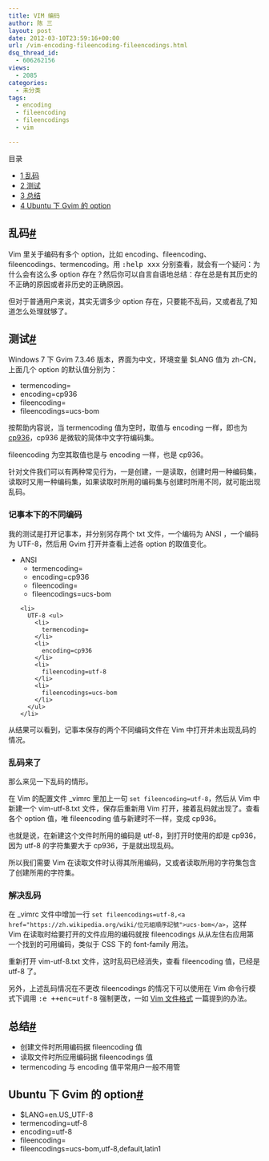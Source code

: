 ```yaml
---
title: VIM 编码
author: 陈 三
layout: post
date: 2012-03-10T23:59:16+00:00
url: /vim-encoding-fileencoding-fileencodings.html
dsq_thread_id:
  - 606262156
views:
  - 2085
categories:
  - 未分类
tags:
  - encoding
  - fileencoding
  - fileencodings
  - vim

---
```

<div id="toc_container" class="ml-l u-floatRight pure-u-1-1 pure-u-sm-2-5 toc_white no_bullets">
  <nav id="myaffix">
  
  <p class="toc-title">
    目录
  </p>
  
  <ul class="toc-list nav" role="menu">
    <li class="toc-list__item" role="menuitem">
      <a href="#i"><span class="toc_number toc_depth_1">1</span> 乱码</a>
    </li>
    <li class="toc-list__item" role="menuitem">
      <a href="#i-2"><span class="toc_number toc_depth_1">2</span> 测试</a>
    </li>
    <li class="toc-list__item" role="menuitem">
      <a href="#i-3"><span class="toc_number toc_depth_1">3</span> 总结</a>
    </li>
    <li class="toc-list__item" role="menuitem">
      <a href="#Ubuntu_Gvim_option"><span class="toc_number toc_depth_1">4</span> Ubuntu 下 Gvim 的 option</a>
    </li>
  </ul></nav>
</div>

<div class="">
  <h2 class="storycontent-h2">
    <span id="i">乱码</span><a title="标题链接地址" class="u-floatRight hidden" id="heyi" href="#i"><span class="" aria-hidden="true">#</span></a>
  </h2>
  
  <p>
    Vim 里关于编码有多个 option，比如 encoding、fileencoding、fileencodings、termencoding。用 <kbd>:help xxx</kbd> 分别查看，就会有一个疑问：为什么会有这么多 option 存在？然后你可以自言自语地总结：存在总是有其历史的不正确的原因或者非历史的正确原因。
  </p>
  
  <p>
    但对于普通用户来说，其实无谓多少 option 存在，只要能不乱码，又或者乱了知道怎么处理就够了。
  </p>
  
  <h2 class="storycontent-h2">
    <span id="i-2">测试</span><a title="标题链接地址" class="u-floatRight hidden" id="heyi-2" href="#i-2"><span class="" aria-hidden="true">#</span></a>
  </h2>
  
  <p>
    Windows 7 下 Gvim 7.3.46 版本，界面为中文，环境变量 $LANG 值为 zh-CN，上面几个 option 的默认值分别为：
  </p>
  
  <ul>
    <li>
      termencoding=
    </li>
    <li>
      encoding=cp936
    </li>
    <li>
      fileencoding=
    </li>
    <li>
      fileencodings=ucs-bom
    </li>
  </ul>
  
  <p>
    按帮助内容说，当 termencoding 值为空时，取值与 encoding 一样，即也为 <a href="http://en.wikipedia.org/wiki/Code_page_936">cp936</a>，cp936 是微软的简体中文字符编码集。
  </p>
  
  <p>
    fileencoding 为空其取值也是与 encoding 一样，也是 cp936。
  </p>
  
  <p>
    针对文件我们可以有两种常见行为，一是创建，一是读取，创建时用一种编码集，读取时又用一种编码集，如果读取时所用的编码集与创建时所用不同，就可能出现乱码。
  </p>
  
  <h3>
    记事本下的不同编码
  </h3>
  
  <p>
    我的测试是打开记事本，并分别另存两个 txt 文件，一个编码为 ANSI ，一个编码为 UTF-8，然后用 Gvim 打开并查看上述各 option 的取值变化。
  </p>
  
  <ul>
    <li>
      ANSI <ul>
        <li>
          termencoding=
        </li>
        <li>
          encoding=cp936
        </li>
        <li>
          fileencoding=
        </li>
        <li>
          fileencodings=ucs-bom
        </li>
      </ul>
    </li>
    
    <li>
      UTF-8 <ul>
        <li>
          termencoding=
        </li>
        <li>
          encoding=cp936
        </li>
        <li>
          fileencoding=utf-8
        </li>
        <li>
          fileencodings=ucs-bom
        </li>
      </ul>
    </li>
  </ul>
  
  <p>
    从结果可以看到，记事本保存的两个不同编码文件在 Vim 中打开并未出现乱码的情况。
  </p>
  
  <h3>
    乱码来了
  </h3>
  
  <p>
    那么来见一下乱码的情形。
  </p>
  
  <p>
    在 Vim 的配置文件 _vimrc 里加上一句 <code>set fileencoding=utf-8</code>，然后从 Vim 中新建一个 vim-utf-8.txt 文件，保存后重新用 Vim 打开，接着乱码就出现了。查看各个 option 值，唯 fileencoding 值与新建时不一样，变成 cp936。
  </p>
  
  <p>
    也就是说，在新建这个文件时所用的编码是 utf-8，到打开时使用的却是 cp936，因为 utf-8 的字符集要大于 cp936，于是就出现乱码。
  </p>
  
  <p>
    所以我们需要 Vim 在读取文件时认得其所用编码，又或者读取所用的字符集包含了创建所用的字符集。
  </p>
  
  <h3>
    解决乱码
  </h3>
  
  <p>
    在 _vimrc 文件中增加一行 <code>set fileencodings=utf-8,&lt;a href="https://zh.wikipedia.org/wiki/位元組順序記號">ucs-bom&lt;/a></code>，这样 Vim 在读取时给要打开的文件应用的编码就按 fileencodings 从从左住右应用第一个找到的可用编码，类似于 CSS 下的 font-family 用法。
  </p>
  
  <p>
    重新打开 vim-utf-8.txt 文件，这时乱码已经消失，查看 fileencoding 值，已经是 utf-8 了。
  </p>
  
  <p>
    另外，上述乱码情况在不更改 fileencodings 的情况下可以使用在 Vim 命令行模式下调用 <kbd>:e ++enc=utf-8</kbd> 强制更改，一如 <a href="http://www.zfanw.com/blog/vim-file-format-problem.html">Vim 文件格式</a> 一篇提到的办法。
  </p>
  
  <h2 class="storycontent-h2">
    <span id="i-3">总结</span><a title="标题链接地址" class="u-floatRight hidden" id="heyi-3" href="#i-3"><span class="" aria-hidden="true">#</span></a>
  </h2>
  
  <ul>
    <li>
      创建文件时所用编码据 fileencoding 值
    </li>
    <li>
      读取文件时所应用编码据 fileencodings 值
    </li>
    <li>
      termencoding 与 encoding 值平常用户一般不用管
    </li>
  </ul>
  
  <h2 class="storycontent-h2">
    <span id="Ubuntu_Gvim_option">Ubuntu 下 Gvim 的 option</span><a title="标题链接地址" class="u-floatRight hidden" id="heyUbuntu_Gvim_option" href="#Ubuntu_Gvim_option"><span class="" aria-hidden="true">#</span></a>
  </h2>
  
  <ul>
    <li>
      $LANG=en.US_UTF-8
    </li>
    <li>
      termencoding=utf-8
    </li>
    <li>
      encoding=utf-8
    </li>
    <li>
      fileencoding=
    </li>
    <li>
      fileencodings=ucs-bom,utf-8,default,latin1
    </li>
  </ul>
</div>